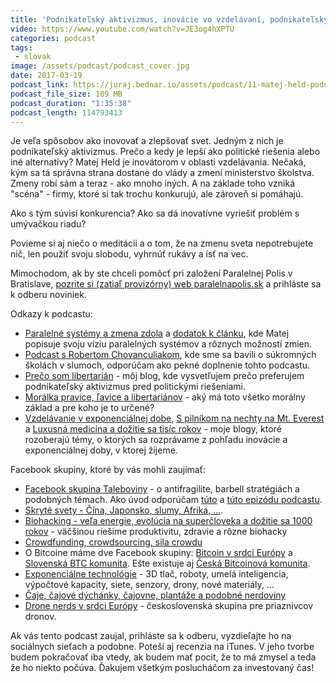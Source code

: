 ```yaml
---
title: 'Podnikateľský aktivizmus, inovácie vo vzdelávaní, podnikateľský surrealizmus, mindfulness a paralelná polis (Matej Held)'
video: https://www.youtube.com/watch?v=JE3og4hXPTU
categories: podcast
tags:
 - slovak
image: /assets/podcast/podcast_cover.jpg
date: 2017-03-19
podcast_link: https://juraj.bednar.io/assets/podcast/11-matej-held-podnikatelsky-aktivizmus.mp3
podcast_file_size: 109 MB
podcast_duration: "1:35:38"
podcast_length: 114793413
---
```


Je veľa spôsobov ako inovovať a zlepšovať svet. Jedným z nich je
podnikateľský aktivizmus. Prečo a kedy je lepší ako politické riešenia alebo
iné alternatívy? Matej Held je inovátorom v oblasti vzdelávania. Nečaká,
kým sa tá správna strana dostane do vlády a zmení ministerstvo školstva.
Zmeny robí sám a teraz - ako mnoho iných. A na základe toho vzniká
"scéna" - firmy, ktoré si tak trochu konkurujú, ale zároveň si pomáhajú.

<!--more-->

Ako s tým súvisí konkurencia? Ako sa dá inovatívne vyriešiť problém s
umývačkou riadu?

Povieme si aj niečo o meditácii a o tom, že na zmenu sveta nepotrebujete
nič, len použiť svoju slobodu, vyhrnúť rukávy a ísť na vec.

Mimochodom, ak by ste chceli pomôcť pri založení Paralelnej Polis v
Bratislave, [pozrite si (zatiaľ provizórny) web paralelnapolis.sk](http://paralelnapolis.sk/) a prihláste sa k odberu noviniek.

Odkazy k podcastu:

 * [Paralelné systémy a zmena zdola](https://medium.com/@matejheld/paralelné-systémy-a-zmena-z-dola-1ac3ce469ce#.idc76djeb) a [dodatok k článku](https://medium.com/@matejheld/dodatok-k-článku-paralelné-systémy-a-zmena-z-dola-a2dc0436445c#.x2luy639m), kde Matej popisuje svoju víziu paralelných systémov a rôznych možností zmien.
 * [Podcast s Robertom Chovanculiakom](https://juraj.bednar.io/podcast/2017/01/02/robert-chovanculiak-o-sharing-economy/), kde sme sa bavili o súkromných školách v slumoch, odporúčam ako pekné doplnenie tohto podcastu.
 * [Prečo som libertarián](https://juraj.bednar.io/blog/2017/03/08/preco-som-libertarian/) - môj blog, kde vysvetľujem prečo preferujem podnikateľský aktivizmus pred politickými riešeniami.
 * [Morálka pravice, ľavice a libertariánov](https://juraj.bednar.io/blog/2017/01/05/moralka/) - aký má toto všetko morálny základ a pre koho je to určené?
 * [Vzdelávanie v exponenciálnej dobe](https://juraj.bednar.io/blog/2016/12/09/vzdelavanie/), [S pilníkom na nechty na Mt.  Everest](https://juraj.bednar.io/blog/2016/11/24/podpora-startupov-a-elektrickych-aut/) a [Luxusná medicína a dožitie sa tisíc rokov](https://juraj.bednar.io/blog/2016/11/15/luxusna-medicina-a-dozitie-sa-tisic-rokov/) - moje blogy, ktoré rozoberajú témy, o ktorých sa rozprávame z pohľadu inovácie a exponenciálnej doby, v ktorej žijeme.


Facebook skupiny, ktoré by vás mohli zaujímať:

 * [Facebook skupina Taleboviny](https://www.facebook.com/groups/1156112114478175/) - o antifragilite, barbell stratégiách a podobných témach. Ako úvod odporúčam [túto](https://juraj.bednar.io/podcast/2017/01/27/antifragilita-a-decentralizacia/) a [túto epizódu podcastu](https://juraj.bednar.io/podcast/2017/03/07/barbell-strategia-pre-investicie/).
 * [Skryté svety - Čína, Japonsko, slumy, Afrika, ...](https://www.facebook.com/groups/675275682642480/).
 * [Biohacking - veľa energie, evolúcia na superčloveka a dožitie sa 1000 rokov](https://www.facebook.com/groups/555837574564696/) - väčšinou riešime produktivitu, zdravie a rôzne biohacky
 * [Crowdfunding, crowdsourcing, sila crowdu](https://www.facebook.com/groups/217530805318863/)
 * O Bitcoine máme dve Facebook skupiny: [Bitcoin v srdci Európy](https://www.facebook.com/groups/455323634541502/) a [Slovenská BTC komunita](https://www.facebook.com/groups/1876810492565676/). Ešte existuje aj [Česká Bitcoinová komunita](https://www.facebook.com/groups/bitcoincz/).
 * [Exponenciálne technológie](https://www.facebook.com/groups/242658132854230) - 3D tlač, roboty, umelá inteligencia, výpočtové kapacity, siete, senzory, drony, nové materiály, ...
 * [Čaje, čajové dýchánky, čajovne, plantáže a podobné nerdoviny](https://www.facebook.com/groups/540470942788749/)
 * [Drone nerds v srdci Európy](https://www.facebook.com/groups/349203725281093/) - československá skupina pre priaznivcov dronov.

 
Ak vás tento podcast zaujal, prihláste sa k odberu, vyzdieľajte ho na sociálnych sieťach a podobne. Poteší aj recenzia na iTunes. V jeho tvorbe budem pokračovať iba vtedy, ak budem mať pocit, že to má zmysel a teda že ho niekto počúva. Ďakujem všetkým poslucháčom za investovaný čas!


